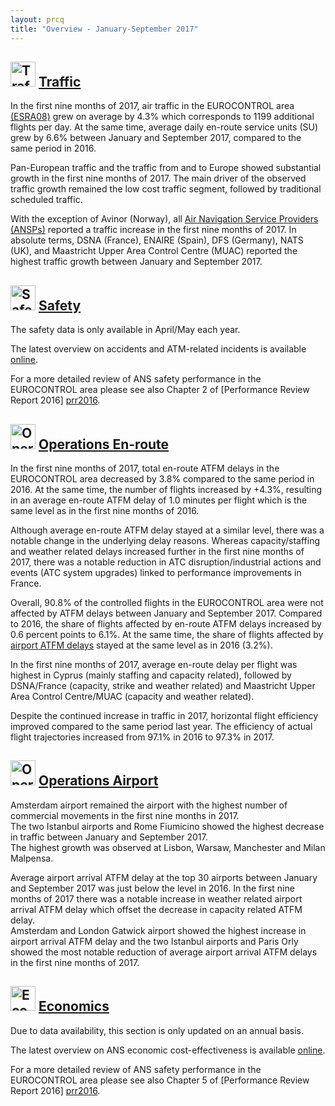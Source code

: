 ```yaml
---
layout: prcq
title: "Overview - January-September 2017"
---
```

<style>
.headimg {
    float:left;
    margin-right:5px;
}
.leadimg {
    margin-left:3px;
}
</style>




## <img src="/images/prcq-traffic.png" width="40" height="40" alt="Traffic"> [Traffic][traffic]

In the first nine months of 2017, air traffic in the EUROCONTROL area [(ESRA08)][esra08] grew on average by 4.3%
which corresponds to 1199 additional flights per day. At the same time, average daily en-route service units (SU)
grew by 6.6% between January and September 2017, compared to the same period in 2016.

Pan-European traffic and the traffic from and to Europe showed substantial growth in the first nine months of 2017.
The main driver of the observed traffic growth remained the low cost traffic segment, followed by traditional scheduled traffic.

With the exception of Avinor (Norway), all [Air Navigation Service Providers (ANSPs)][ansp]  reported a
traffic increase in the first nine months of 2017. In absolute terms, DSNA (France), ENAIRE (Spain), DFS (Germany),
NATS (UK), and Maastricht Upper Area Control Centre (MUAC) reported the highest traffic growth between January and September 2017.




## <img src="/images/prcq-safety.png" width="40" height="40" alt="Safety"> [Safety][safety]

The safety data is only available in April/May each year.

The latest overview on accidents and ATM-related incidents is available [online][safety].

For a more detailed review of ANS safety performance in the EUROCONTROL area please see also Chapter 2 of [Performance Review Report 2016] [prr2016].






## <img src="/images/prcq-operations-enroute.png" width="40" height="40" alt="Operations En-route"> [Operations En-route][ops_ert]

In the first nine months of 2017, total en-route ATFM delays in the EUROCONTROL area decreased by 3.8% compared to the same period in 2016. At the same time, the number of flights increased by +4.3%, resulting in an average en-route ATFM delay of 1.0 minutes per flight which is the same level as in the first nine months of 2016.

Although average en-route ATFM delay stayed at a similar level, there was a notable change in the underlying delay reasons. Whereas capacity/staffing and weather related delays increased further in the first nine months of 2017, there was a notable reduction in ATC disruption/industrial actions and events (ATC system upgrades) linked to performance improvements in France.

Overall, 90.8% of the controlled flights in the EUROCONTROL area were not affected by ATFM delays between January and September 2017.
Compared to 2016, the share of flights affected by en-route ATFM delays increased by 0.6 percent points to 6.1%. At the same time, the share of flights affected by <a href='{{"/prcq/ops-airport.html"| prepend: site.baseurl | prepend: site.url }}'>airport ATFM delays</a> stayed at the same level as in 2016 (3.2%).

In the first nine months of 2017, average en-route delay per flight was highest in Cyprus (mainly staffing and capacity related), followed by DSNA/France (capacity, strike and weather related) and Maastricht Upper Area Control Centre/MUAC (capacity and weather related).

Despite the continued increase in traffic in 2017, horizontal flight efficiency improved compared to the same period last year. The efficiency of actual flight trajectories increased from 97.1% in 2016 to 97.3% in 2017.







##  <img src="/images/prcq-operations-airport.png" width="40" height="40" alt="Operations at Airports"> [Operations Airport][ops_apt]

Amsterdam airport remained the airport with the highest number of commercial movements in the first nine months in 2017. <br>
The two Istanbul airports and Rome Fiumicino showed the highest decrease in traffic between January and September 2017. <br>
The highest growth was observed at Lisbon, Warsaw, Manchester and Milan Malpensa. <br>

Average airport arrival ATFM delay at the top 30 airports between January and September 2017 was just below the level in 2016. In the first nine months of 2017 there was a notable increase in weather related airport arrival ATFM delay which offset the decrease in capacity related ATFM delay.<br>
Amsterdam and London Gatwick airport showed the highest increase in airport arrival ATFM delay and the two Istanbul airports and Paris Orly showed the most notable reduction of average airport arrival ATFM delays in the first nine months of 2017.







## <img src="/images/prcq-economics.png" width="40" height="40" alt="Economics"> [Economics][economics]

Due to data availability, this section is only updated on an annual basis.

The latest overview on ANS economic cost-effectiveness is available [online][economics].

For a more detailed review of ANS safety performance in the EUROCONTROL area please see also Chapter 5 of [Performance Review Report 2016] [prr2016].


[composite_hr]: /reference/definition/composite_flight_hour/ "Composite Flight Hour definition"
[esra08]: /reference/definition/ESRA_2008_Area/ "ESRA 08 Area"
[ectl_area]: /reference/definition/eurocontrol_area/ "EUROCONTROL Area"
[atfm_dly]: /reference/definition/atfm_delay/ "ATFM Delay"
[atc_pre]: /reference/definition/atc_pre-departure_delay/ "ATC Pre-departure Delay"
[a_cdm]: /reference/acronym/a_cdm/ "A-CDM"
[asma_add]: /reference/definition/additional_asma_time/ "Additional ASMA time"

[ansp]: /reference/acronym/ansp/ "Air Navigation Service Provider"
[ans]: /reference/acronym/ans/ "Air Navigation Services"
[upa]: /reference/acronym/uap/ "Unauthorised Penetrations of Airspace"
[smi]: /reference/acronym/smi/ "Separation Minima Infringements (SMIs)"
[ri]: /reference/acronym/ri/ "Runway Incursions (RIs)"
[alosp]: /reference/acronym/alosp/ "Acceptable Level of Safety Performance (ALoSP)"
[acc]: /reference/acronym/acc/ "Area Control Center"
[nm]: /reference/acronym/nm/ "Network Manager"
[fra]: /reference/acronym/fra/ "Free Route Airspace (FRA)"

[vfe_cdo]: /reference/methodology/cd_vertical_flight_efficiency_pi/ "Vertical En-route Flight Efficiency"
[hfe]: /reference/methodology/horizontal_flight_efficiency_pi/ "Horizontal En-route Flight Efficiency"

[traffic]: /prcq/traffic/ "Traffic"
[safety]: /prcq/safety/ "Safety"
[ops_apt]: /prcq/ops-airport/ "Operations at Airports"
[ops_ert]: /prcq/ops-en-route/ "Operations En-route"
[economics]: /prcq/economics/ "Economics"
[prr2016]: http://www.eurocontrol.int/publications/performance-review-report-prr-2016 "PRR 2016"